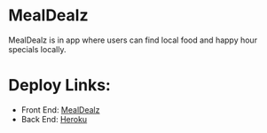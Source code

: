 # MealDealz
MealDealz is in app where users can find local food and happy hour specials locally.


# Deploy Links:
- Front End: [MealDealz](https://docs.google.com/presentation/d/10PRVypUnkp19OK_ldHLrBvp1CMEEyq5d5QMoB8aAjwg/edit?usp=sharing)
- Back End: [Heroku](https://galvanizespecials.herokuapp.com/products)



